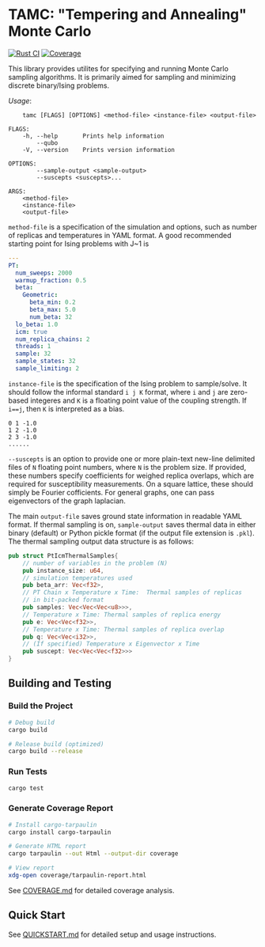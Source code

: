 # TAMC: "Tempering and Annealing" Monte Carlo

[![Rust CI](https://github.com/SECQUOIA/tamc/actions/workflows/rust.yml/badge.svg)](https://github.com/SECQUOIA/tamc/actions/workflows/rust.yml)
[![Coverage](https://github.com/SECQUOIA/tamc/actions/workflows/coverage.yml/badge.svg)](https://github.com/SECQUOIA/tamc/actions/workflows/coverage.yml)

This library provides utilites for specifying and running 
Monte Carlo sampling algorithms. It is primarily aimed for sampling 
and minimizing discrete binary/Ising problems.

*Usage*: 
```
    tamc [FLAGS] [OPTIONS] <method-file> <instance-file> <output-file>

FLAGS:
    -h, --help       Prints help information
        --qubo       
    -V, --version    Prints version information

OPTIONS:
        --sample-output <sample-output>    
        --suscepts <suscepts>...           

ARGS:
    <method-file>      
    <instance-file>    
    <output-file>    
```

`method-file` is a specification of the simulation and options, 
such as number of replicas and temperatures in YAML format. 
A good recommended starting point for Ising problems with J~1 is
```yaml
---
PT:
  num_sweeps: 2000
  warmup_fraction: 0.5
  beta:
    Geometric:
      beta_min: 0.2
      beta_max: 5.0
      num_beta: 32
  lo_beta: 1.0
  icm: true
  num_replica_chains: 2
  threads: 1
  sample: 32
  sample_states: 32
  sample_limiting: 2
```

`instance-file` is the specification of the Ising problem to sample/solve.
It should follow the informal standard `i j K` format, where `i` and `j` are zero-based
integeres and `K` is a floating point value of the coupling strength.
If `i==j`, then `K` is interpreted as a bias.
```text
0 1 -1.0
1 2 -1.0
2 3 -1.0
......
```

`--suscepts` is an option to provide one or more plain-text new-line delimited
files of `N` floating point numbers, where `N` is the problem size.
If provided, these numbers specify coefficients for weighed replica overlaps,
which are required for susceptibility measurements.
On a square lattice, these should simply be Fourier cofficients.
For general graphs, one can pass eigenvectors of the graph laplacian.

The main `output-file` saves ground state information in readable YAML format.
If thermal sampling is on, `sample-output` saves thermal data in either binary (default) or 
Python pickle format (if the output file extension is `.pkl`).
The thermal sampling output data structure is as follows:
```rust
pub struct PtIcmThermalSamples{
    // number of variables in the problem (N)
    pub instance_size: u64, 
    // simulation temperatures used
    pub beta_arr: Vec<f32>, 
    // PT Chain x Temperature x Time:  Thermal samples of replicas
    // in bit-packed format
    pub samples: Vec<Vec<Vec<u8>>>,
    // Temperature x Time: Thermal samples of replica energy
    pub e: Vec<Vec<f32>>,
    // Temperature x Time: Thermal samples of replica overlap
    pub q: Vec<Vec<i32>>,
    // (If specified) Temperature x Eigenvector x Time
    pub suscept: Vec<Vec<Vec<f32>>>
}
```

## Building and Testing

### Build the Project

```bash
# Debug build
cargo build

# Release build (optimized)
cargo build --release
```

### Run Tests

```bash
cargo test
```

### Generate Coverage Report

```bash
# Install cargo-tarpaulin
cargo install cargo-tarpaulin

# Generate HTML report
cargo tarpaulin --out Html --output-dir coverage

# View report
xdg-open coverage/tarpaulin-report.html
```

See [COVERAGE.md](COVERAGE.md) for detailed coverage analysis.

## Quick Start

See [QUICKSTART.md](QUICKSTART.md) for detailed setup and usage instructions.